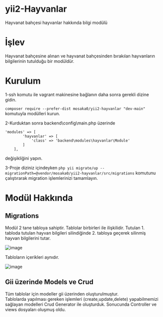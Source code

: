 # yii2-Hayvanlar
Hayvanat bahçesi hayvanlar hakkında bilgi modülü

# İşlev
Hayvanat bahçesine alınan ve hayvanat bahçesinden bırakılan hayvanların bilgilerinin tutulduğu bir modüldür.

# Kurulum
1-ssh komutu ile vagrant makinesine bağlanın daha sonra gerekli dizine gidin.


`composer require --prefer-dist mosaka0/yii2-hayvanlar "dev-main"` komutuyla modülleri kurun.

2-Kurduktan sonra backend\config\main.php üzerinde
```
'modules' => [
        'hayvanlar' => [
            'class' => 'backend\modules\hayvanlar\Module'
        ]
    ],
 ```
değişikliğini yapın.


3-Proje diziniz içindeyken 
`php yii migrate/up --migrationPath=@vendor/mosaka0/yii2-hayvanlar/src/migrations` komutunu çalıştırarak migration işlemlerinizi tamamlayın.

# Modül Hakkında

## Migrations

Modül 2 tane tabloya sahiptir. Tablolar birbirleri ile ilişkilidir. Tutulan 1. tabloda tutulan hayvan bilgileri silindiğinde 2. tabloya geçerek silinmiş hayvan bilgilerini tutar. 

![image](https://user-images.githubusercontent.com/73715047/104778489-7849b100-578e-11eb-9b09-6018df8fe4b7.png)

Tabloların içerikleri aynıdır.

![image](https://user-images.githubusercontent.com/73715047/104778588-aaf3a980-578e-11eb-9345-a0f9b69d6c0c.png)

## Gii üzerinde Models ve Crud

Tüm tablolar için modeller gii üzerinden oluşturulmuştur. </br>
Tablolarda yapılması gereken işlemleri (create,update,delete) yapabilmemizi sağlayan modelleri Crud Generator ile oluşturduk. Sonucunda Controller ve views dosyaları oluşmuş oldu.
